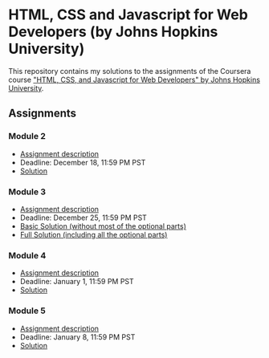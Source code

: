 # HTML, CSS and Javascript for Web Developers (by Johns Hopkins University)

This repository contains my solutions to the assignments of the Coursera course
["HTML, CSS, and Javascript for Web Developers" by Johns Hopkins University](https://www.coursera.org/learn/html-css-javascript-for-web-developers).

## Assignments

### Module 2
* [Assignment description](./descriptions/assignment2/Assignment-2.md)
* Deadline: December 18, 11:59 PM PST
* [Solution](https://siddharthjain2199.github.io/Coursera-HTML-CSS/week2_solution)

### Module 3
* [Assignment description](./descriptions/assignment3/Assignment-3.md)
* Deadline: December 25, 11:59 PM PST
* [Basic Solution (without most of the optional parts)](https://siddharthjain2199.github.io/Coursera-HTML-CSS/week3_solution/index_basic.html)
* [Full Solution (including all the optional parts)](https://siddharthjain2199.github.io/Coursera-HTML-CSS/week3_solution)

### Module 4
* [Assignment description](./descriptions/assignment4/Assignment-4.md)
* Deadline: January 1, 11:59 PM PST
* [Solution](https://siddharthjain2199.github.io/Coursera-HTML-CSS/week4_solution)

### Module 5
* [Assignment description](./descriptions/assignment5/Assignment-5.md)
* Deadline: January 8, 11:59 PM PST
* [Solution](https://siddharthjain2199.github.io/Coursera-HTML-CSS/week5_solution)
